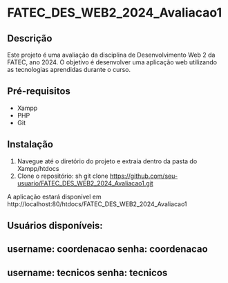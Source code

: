 # FATEC_DES_WEB2_2024_Avaliacao1

## Descrição
Este projeto é uma avaliação da disciplina de Desenvolvimento Web 2 da FATEC, ano 2024. O objetivo é desenvolver uma aplicação web utilizando as tecnologias aprendidas durante o curso.

## Pré-requisitos
- Xampp
- PHP
- Git

## Instalação
1. Navegue até o diretório do projeto e extraia dentro da pasta do Xampp/htdocs
2. Clone o repositório:
   sh
   git clone https://github.com/seu-usuario/FATEC_DES_WEB2_2024_Avaliacao1.git

A aplicação estará disponível em http://localhost:80/htdocs/FATEC_DES_WEB2_2024_Avaliacao1

Usuários disponíveis:
---
username: coordenacao
senha: coordenacao
---
username: tecnicos
senha: tecnicos
---

